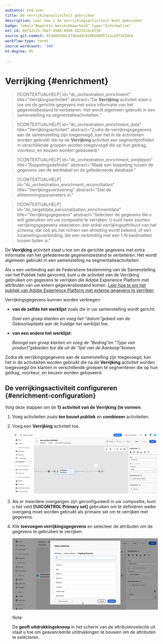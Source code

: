 ```yaml
---
audience: end-user
title: De verrijkingsactiviteit gebruiken
description: Leer hoe u de verrijkingsactiviteit kunt gebruiken
badge: label="Beperkte beschikbaarheid" type="Informative"
exl-id: 6bf12c25-fbef-4588-89d0-28215cbcbf58
source-git-commit: 8fa60d20dc574bbddc0106508d57a1cd3f3d3db8
workflow-type: tm+mt
source-wordcount: '389'
ht-degree: 0%

---
```


# Verrijking {#enrichment}

>[!CONTEXTUALHELP]
>id="dc_orchestration_enrichment"
>title="Verrijkingsactiviteit"
>abstract="De **Verrijking** activiteit staat u toe om de gerichte gegevens met extra informatie van het gegevensbestand te verbeteren. Het wordt algemeen gebruikt in een samenstelling na segmentatieactiviteiten."

>[!CONTEXTUALHELP]
>id="dc_orchestration_enrichment_data"
>title="Verrijkingsactiviteit"
>abstract="Zodra de verrijkingsgegevens aan de samenstelling zijn toegevoegd, kan het in de activiteiten worden gebruikt die na de **Verrijking** activiteit aan segmentprofielen in verschillende groepen worden toegevoegd die op hun gedrag, voorkeur, en keuzen worden gebaseerd."

>[!CONTEXTUALHELP]
>id="dc_orchestration_enrichment_simplejoin"
>title="Koppelingsdefinitie"
>abstract="Maak een koppeling tussen de gegevens van de werktabel en de gefedereerde database."

>[!CONTEXTUALHELP]
>id="dc_orchestration_enrichment_reconciliation"
>title="Verrijkingsverzoening"
>abstract="Stel de afstemmingsparameters in."

>[!CONTEXTUALHELP]
>id="dc_targetdata_personalization_enrichmentdata"
>title="Verrijkingsgegevens"
>abstract="Selecteer de gegevens die u wilt gebruiken om uw compositie te verrijken. U kunt twee soorten verrijkingsgegevens selecteren: één enkel verrijkingsattribuut van het schema, dat ook als het richten van afmeting wordt bekend, of een inzamelingsverbinding, die een verbinding met een 1-N kardinaliteit tussen lijsten is."

De **Verrijking** activiteit staat u toe om de gerichte gegevens met extra informatie van het gefedereerde gegevensbestand te verbeteren. Het wordt algemeen gebruikt in een samenstelling na segmentatieactiviteiten.

Als u een verbinding aan de Federatieve bestemming van de Samenstelling van het Publiek hebt gevormd, kunt u de activiteit van de Verrijking gebruiken om gegevens te verrijken die Adobe Experience Platform met attributen van uw extern gegevensbestand komen. [ Leer hoe te om het publiek van Adobe Experience Platform met externe gegevens te verrijken ](../../connections/destinations.md)

Verrijkingsgegevens kunnen worden verkregen:

* **van de zelfde het werklijst** zoals die in uw samenstelling wordt gericht:

  *Doel een groep klanten en voeg het &quot;datum&quot;gebied van de Geboorteplaats aan de huidige het werklijst* toe.

* **van een andere het werklijst**:

  *Beoogd een groep klanten en voeg de &quot;Bedrag&quot;en &quot;Type van product&quot;gebieden toe die uit de &quot;lijst van de Aankoop&quot;komen*.

Zodra de verrijkingsgegevens aan de samenstelling zijn toegevoegd, kan het in de activiteiten worden gebruikt die na de **Verrijking** activiteit worden toegevoegd om klanten in verschillende groepen te segmenteren die op hun gedrag, voorkeur, en keuzen worden gebaseerd.

<!--For instance, you can add to the working table information related to customers' purchases and use this data to personalize emails with their latest purchase or the amount spent on these purchases.-->

## De verrijkingsactiviteit configureren {#enrichment-configuration}

Volg deze stappen om de **1} activiteit van de Verrijking {te vormen:**

1. Voeg activiteiten zoals **toe bouwt publiek** en **combineer** activiteiten.
1. Voeg een **Verrijking** activiteit toe.

   ![](../assets/enrichment.png)

1. Als er meerdere overgangen zijn geconfigureerd in uw compositie, kunt u het veld **[!UICONTROL Primary set]** gebruiken om te definiëren welke overgang moet worden gebruikt als primaire set om te verrijken met gegevens.

1. Klik **toevoegen verrijkingsgegevens** en selecteer de attributen om de gegevens te gebruiken te verrijken.

   ![](../assets/enrichment-add.png)

   >[!NOTE]
   >
   >De **geeft uitdrukkingsknoop** in het scherm van de attributenselectie uit staat u toe om geavanceerde uitdrukkingen te bouwen om de attributen te selecteren.

<!--PAS VU SUR INSTANCE: You can select two types of enrichment data: a single enrichment attribute from the target dimension, or a collection link. Each of these types is detailed in the examples below:

    * [Single enrichment attribute](#single-attribute)
    * [Collection lnk](#collection-link)-->

<!--
## Examples {#example}

### Single enrichment attribute {#single-attribute}

Here, we are just adding a single enrichment attribute, for example, the date of birth. Follow these steps:

1. Click inside the **Attribute** field.
1. Select a simple field from the schema, also known as targeting dimension, the date of birth in our example. 
1. Click **Confirm**.
-->
<!--### Collection link {#collection-link}

In this more complex use case, we will select a collection link which is a link with a 1-N cardinality between tables. Let's retrieve the three latest purchases that are less than 100$. For this you need to define:

* an enrichment attribute: the **Total amount** field
* the number of lines to retrieve: 3
* a filter: filter out items that are greater than 100$
* a sorting: descendant sorting on the **Order date** field. 

#### Add the attribute {#add-attribute}

This is where you select the collection link to use as enrichment data.

1. Click inside the **Attribute** field.
1. Click **Display advanced attributes**.
1. Select the **Total amount** field from the **Purchases** table. 

#### Define the collection settings{#collection-settings}

Then, define how the data is collected and the number of records to retrieve.

1. Select **Collect data** in the **Select how the data is collected** drop-down.
1. Type "3" in the **Lines to retrieve (Columns to create)** field. 

If you want, for example, to get the average amount of purchases for a customer, select **Aggregated data** instead, and select **Average** in the **Aggregate function** drop-down.

#### Define the filters{#collection-filters}

Here, we define the maximum value for the enrichment attribute. We filter out items that are greater than 100$. [Learn how to work with the query modeler](../../query/query-modeler-overview.md)

1. Click **Edit filters**.
1. Add the two following filters: **Total amount** exists AND **Total amount** is less than 100. The first one filters NULL values as they would appear as the greatest value.
1. Click **Confirm**.

#### Define the sorting{#collection-sorting}

We now need to apply sorting in order to retrieve the three **latest** purchases.

1. Activate the **Enable sorting** option.
1. Click inside the **Attribute** field.
1. Select the **Order date** field.
1. Click **Confirm**. 
1. Select **Descending** from the **Sort** drop-down.-->
